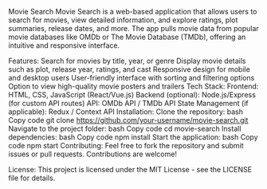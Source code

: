 Movie Search
Movie Search is a web-based application that allows users to search for movies, view detailed information, and explore ratings, plot summaries, release dates, and more. The app pulls movie data from popular movie databases like OMDb or The Movie Database (TMDb), offering an intuitive and responsive interface.

Features:
Search for movies by title, year, or genre
Display movie details such as plot, release year, ratings, and cast
Responsive design for mobile and desktop users
User-friendly interface with sorting and filtering options
Option to view high-quality movie posters and trailers
Tech Stack:
Frontend: HTML, CSS, JavaScript (React/Vue.js)
Backend (optional): Node.js/Express (for custom API routes)
API: OMDb API / TMDb API
State Management (if applicable): Redux / Context API
Installation:
Clone the repository:
bash
Copy code
git clone https://github.com/your-username/movie-search.git
Navigate to the project folder:
bash
Copy code
cd movie-search
Install dependencies:
bash
Copy code
npm install
Start the application:
bash
Copy code
npm start
Contributing:
Feel free to fork the repository and submit issues or pull requests. Contributions are welcome!

License:
This project is licensed under the MIT License - see the LICENSE file for details.
